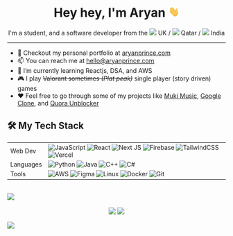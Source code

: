 <h1 align="center"> Hey hey, I'm Aryan <img src="https://raw.githubusercontent.com/aryanprince/aryanprince/main/assets/wave.gif" height="25px" width="25px"> </h1>

<!-- ABOUT ME -->
<p align="center"> I'm a student, and a software developer from the <img src="https://cdn-icons-png.flaticon.com/512/299/299688.png" width="13"/> UK / <img src="https://cdn-icons-png.flaticon.com/512/299/299922.png" width="13"/> Qatar / <img src="https://cdn-icons-png.flaticon.com/512/299/299702.png" width="13"/> India </p>

<hr>

- 🔭 Checkout my personal portfolio at [aryanprince.com](https://aryanprince.com)
- 📫 You can reach me at [hello@aryanprince.com](mailto:hello@aryanprince.com)
- 🌱 I’m currently learning Reactjs, DSA, and AWS
- 🎮 I play ~~Valorant sometimes _(Plat peak)_~~ single player (story driven) games
- ❤️ Feel free to go through some of my projects like [Muki Music](https://github.com/aryanprince/muki-music), [Google Clone](https://github.com/aryanprince/clone-google), and [Quora Unblocker](https://github.com/aryanprince/quora-unblocker)

<!-- TECH STACK LOGOS -->
## 🛠️ My Tech Stack 

|           |             |
|-----------|-------------|
| Web Dev   | ![JavaScript](https://img.shields.io/badge/javascript-000000.svg?style=for-the-badge&logo=javascript&logoColor=fcdc00) ![React](https://img.shields.io/badge/react-000000.svg?style=for-the-badge&logo=react&logoColor=61dafb) ![Next JS](https://img.shields.io/badge/Next.js-black?style=for-the-badge&logo=next.js&logoColor=white) ![Firebase](https://img.shields.io/badge/firebase-000000.svg?style=for-the-badge&logo=firebase) ![TailwindCSS](https://img.shields.io/badge/tailwind%20css-000000.svg?style=for-the-badge&logo=tailwind-css&logoColor=38b2ac) ![Vercel](https://img.shields.io/badge/vercel-%23000000.svg?style=for-the-badge&logo=vercel&logoColor=white) |
| Languages | ![Python](https://img.shields.io/badge/python-000000?style=for-the-badge&logo=python&logoColor=f2c83f) ![Java](https://img.shields.io/badge/java-000000.svg?style=for-the-badge&logo=java&logoColor=ed8b00) ![C++](https://img.shields.io/badge/c++-000000.svg?style=for-the-badge&logo=c%2B%2B&logoColor=005494) ![C#](https://img.shields.io/badge/c%23-000000.svg?style=for-the-badge&logo=c-sharp&logoColor=239120) |
| Tools     | ![AWS](https://img.shields.io/badge/AWS-000000.svg?style=for-the-badge&logo=amazon-aws&logoColor=ff9900) ![Figma](https://img.shields.io/badge/figma-000000.svg?style=for-the-badge&logo=figma&logoColor=f26c5d) ![Linux](https://img.shields.io/badge/Linux-000000?style=for-the-badge&logo=linux&logoColor=ecb900) ![Docker](https://img.shields.io/badge/docker-000000.svg?style=for-the-badge&logo=docker&logoColor=0db7ed) ![Git](https://img.shields.io/badge/git-000000.svg?style=for-the-badge&logo=git&logoColor=f05033)  |

<!-- OLD TECH STACK LOGOS 
## 🛠️ My Tech Stack 
<div>
  <a href="https://www.javascript.com/"><img src="https://cdn.jsdelivr.net/gh/devicons/devicon/icons/javascript/javascript-original.svg" title="JavaScript" alt="JavaScript" width="40" height="40"/></a>&nbsp;
  <a href="https://www.typescriptlang.org/"><img src="https://cdn.jsdelivr.net/gh/devicons/devicon/icons/typescript/typescript-original.svg" title="TypeScript" alt="TypeScript" width="40" height="40"/></a>&nbsp;
  <a href="https://reactjs.org/"><img src="https://cdn.jsdelivr.net/gh/devicons/devicon/icons/react/react-original.svg" title="React.js" alt="React.js" width="40" height="40"/></a>&nbsp;
  <a href="https://nextjs.org/"><img src="https://cdn.jsdelivr.net/gh/devicons/devicon/icons/nextjs/nextjs-original.svg" title="Next.js" alt="Next.js" width="40" height="40"/></a>&nbsp;
  <a href="https://firebase.google.com/"><img src="https://cdn.jsdelivr.net/gh/devicons/devicon/icons/firebase/firebase-plain.svg" title="Firebase" alt="Firebase" width="40" height="40"/></a>&nbsp;
  <a href="https://tailwindcss.com/"><img src="https://cdn.jsdelivr.net/gh/devicons/devicon/icons/tailwindcss/tailwindcss-plain.svg" title="Tailwind CSS" alt="Tailwind CSS" width="40" height="40"/></a>&nbsp;
  <a href="https://getbootstrap.com/"><img src="https://cdn.jsdelivr.net/gh/devicons/devicon/icons/bootstrap/bootstrap-original.svg" title="Bootstrap CSS" alt="Bootstrap CSS" width="40" height="40"/></a>&nbsp;
  &nbsp;&nbsp;&nbsp;&nbsp;&nbsp;&nbsp;&nbsp;&nbsp;
  <a href="https://www.python.org/"><img src="https://cdn.jsdelivr.net/gh/devicons/devicon/icons/python/python-original.svg" title="Python" alt="Python" width="40" height="40"/></a>&nbsp;
  <a href="https://www.java.com/"><img src="https://cdn.jsdelivr.net/gh/devicons/devicon/icons/java/java-original.svg" title="Java" alt="Java" width="40" height="40"/></a>&nbsp;
  <a href="https://cplusplus.com/"><img src="https://cdn.jsdelivr.net/gh/devicons/devicon/icons/cplusplus/cplusplus-original.svg" title="C++" alt="C++" width="40" height="40"/></a>&nbsp;
  <a href="https://learn.microsoft.com/en-us/dotnet/csharp/"><img src="https://cdn.jsdelivr.net/gh/devicons/devicon/icons/csharp/csharp-original.svg" title="C#" alt="C#" width="40" height="40"/></a>&nbsp;
  &nbsp;&nbsp;&nbsp;&nbsp;&nbsp;&nbsp;&nbsp;&nbsp;
  <a href="https://aws.amazon.com/"><img src="https://cdn.jsdelivr.net/gh/devicons/devicon/icons/amazonwebservices/amazonwebservices-original.svg" title="Amazon AWS" alt="Amazon AWS" width="40" height="40"/></a>&nbsp;
  <a href="https://ubuntu.com/"><img src="https://cdn.jsdelivr.net/gh/devicons/devicon/icons/linux/linux-original.svg" title="Linux" alt="Linux" width="40" height="40"/></a>&nbsp;
  <a href="https://www.docker.com/"><img src="https://cdn.jsdelivr.net/gh/devicons/devicon/icons/docker/docker-plain.svg" title="Docker" alt="Docker" width="40" height="40"/></a>&nbsp;
  <a href="https://git-scm.com/"><img src="https://cdn.jsdelivr.net/gh/devicons/devicon/icons/git/git-original.svg" title="Git" alt="Git" width="40" height="40"/></a>&nbsp;
</div>
-->

<!-- GITHUB STATS -->
<br>

<div>
<img src="https://activity-graph.herokuapp.com/graph?username=aryanprince&theme=material-palenight&bg_color=00000000&point=00000000&hide_border=true&custom_title=Keep+Exploring,+Learning+and+Contributing+away...&area=true">
</div>
<p align="center">
  <a href="#"><img src="https://github-readme-stats.vercel.app/api?username=aryanprince&count_private=true&&show_icons=true&theme=material-palenight" width="400"></a> 
  <a href="#"><img src="https://github-readme-streak-stats.herokuapp.com/?user=aryanprince&count_private=true&show_icons=true&theme=material-palenight" width="400"></a>
</p>

<!-- PREV GITHUB STATS
| <a href="https://github.com/aryanprince"><img align="center" src="https://github-readme-stats.vercel.app/api?username=aryanprince&hide=issues&count_private=true&show_icons=true&theme=material-palenight&hide_border=true" alt="Aryan's github stats" /></a> | <a href="https://github.com/aryanprince"><img align="center" src="https://github-readme-stats.vercel.app/api/top-langs/?username=aryanprince&layout=compact&theme=material-palenight&hide_border=true" /></a> |
| ------------- | ------------- |
 -->

<!-- PROFILE VIEWS BADGE -->
![](https://komarev.com/ghpvc/?username=aryanprince&color=b888da&style=for-the-badge)
